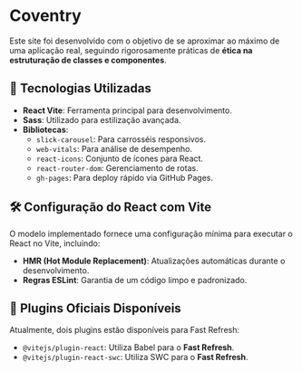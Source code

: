 # Coventry

Este site foi desenvolvido com o objetivo de se aproximar ao máximo de uma aplicação real, seguindo rigorosamente práticas de **ética na estruturação de classes e componentes**. 

## 🚀 Tecnologias Utilizadas

- **React Vite**: Ferramenta principal para desenvolvimento.
- **Sass**: Utilizado para estilização avançada.
- **Bibliotecas**:
  - `slick-carousel`: Para carrosséis responsivos.
  - `web-vitals`: Para análise de desempenho.
  - `react-icons`: Conjunto de ícones para React.
  - `react-router-dom`: Gerenciamento de rotas.
  - `gh-pages`: Para deploy rápido via GitHub Pages.

## 🛠️ Configuração do React com Vite

O modelo implementado fornece uma configuração mínima para executar o React no Vite, incluindo:
- **HMR (Hot Module Replacement)**: Atualizações automáticas durante o desenvolvimento.
- **Regras ESLint**: Garantia de um código limpo e padronizado.

## 🔌 Plugins Oficiais Disponíveis

Atualmente, dois plugins estão disponíveis para Fast Refresh:
- `@vitejs/plugin-react`: Utiliza Babel para o **Fast Refresh**.
- `@vitejs/plugin-react-swc`: Utiliza SWC para o **Fast Refresh**.
